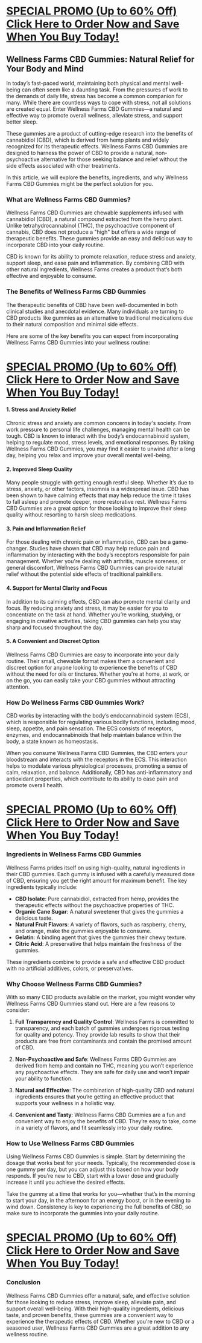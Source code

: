<h1><a href="https://getdeals24x7.com/order-WellnessCBD">SPECIAL PROMO (Up to 60% Off) Click Here to Order Now and Save When You Buy Today!</a></h1>
<h2>Wellness Farms CBD Gummies: Natural Relief for Your Body and Mind</h2>
<p>In today&rsquo;s fast-paced world, maintaining both physical and mental well-being can often seem like a daunting task. From the pressures of work to the demands of daily life, stress has become a common companion for many. While there are countless ways to cope with stress, not all solutions are created equal. Enter Wellness Farms CBD Gummies&mdash;a natural and effective way to promote overall wellness, alleviate stress, and support better sleep.</p>
<p>These gummies are a product of cutting-edge research into the benefits of cannabidiol (CBD), which is derived from hemp plants and widely recognized for its therapeutic effects. Wellness Farms CBD Gummies are designed to harness the power of CBD to provide a natural, non-psychoactive alternative for those seeking balance and relief without the side effects associated with other treatments.</p>
<p>In this article, we will explore the benefits, ingredients, and why Wellness Farms CBD Gummies might be the perfect solution for you.</p>
<h3>What are Wellness Farms CBD Gummies?</h3>
<p>Wellness Farms CBD Gummies are chewable supplements infused with cannabidiol (CBD), a natural compound extracted from the hemp plant. Unlike tetrahydrocannabinol (THC), the psychoactive component of cannabis, CBD does not produce a "high" but offers a wide range of therapeutic benefits. These gummies provide an easy and delicious way to incorporate CBD into your daily routine.</p>
<p>CBD is known for its ability to promote relaxation, reduce stress and anxiety, support sleep, and ease pain and inflammation. By combining CBD with other natural ingredients, Wellness Farms creates a product that&rsquo;s both effective and enjoyable to consume.</p>
<h3>The Benefits of Wellness Farms CBD Gummies</h3>
<p>The therapeutic benefits of CBD have been well-documented in both clinical studies and anecdotal evidence. Many individuals are turning to CBD products like gummies as an alternative to traditional medications due to their natural composition and minimal side effects.</p>
<p>Here are some of the key benefits you can expect from incorporating Wellness Farms CBD Gummies into your wellness routine:</p>
<h1><a href="https://getdeals24x7.com/order-WellnessCBD">SPECIAL PROMO (Up to 60% Off) Click Here to Order Now and Save When You Buy Today!</a></h1>
<h4>1. <strong>Stress and Anxiety Relief</strong></h4>
<p>Chronic stress and anxiety are common concerns in today's society. From work pressure to personal life challenges, managing mental health can be tough. CBD is known to interact with the body&rsquo;s endocannabinoid system, helping to regulate mood, stress levels, and emotional responses. By taking Wellness Farms CBD Gummies, you may find it easier to unwind after a long day, helping you relax and improve your overall mental well-being.</p>
<h4>2. <strong>Improved Sleep Quality</strong></h4>
<p>Many people struggle with getting enough restful sleep. Whether it&rsquo;s due to stress, anxiety, or other factors, insomnia is a widespread issue. CBD has been shown to have calming effects that may help reduce the time it takes to fall asleep and promote deeper, more restorative rest. Wellness Farms CBD Gummies are a great option for those looking to improve their sleep quality without resorting to harsh sleep medications.</p>
<h4>3. <strong>Pain and Inflammation Relief</strong></h4>
<p>For those dealing with chronic pain or inflammation, CBD can be a game-changer. Studies have shown that CBD may help reduce pain and inflammation by interacting with the body&rsquo;s receptors responsible for pain management. Whether you're dealing with arthritis, muscle soreness, or general discomfort, Wellness Farms CBD Gummies can provide natural relief without the potential side effects of traditional painkillers.</p>
<h4>4. <strong>Support for Mental Clarity and Focus</strong></h4>
<p>In addition to its calming effects, CBD can also promote mental clarity and focus. By reducing anxiety and stress, it may be easier for you to concentrate on the task at hand. Whether you&rsquo;re working, studying, or engaging in creative activities, taking CBD gummies can help you stay sharp and focused throughout the day.</p>
<h4>5. <strong>A Convenient and Discreet Option</strong></h4>
<p>Wellness Farms CBD Gummies are easy to incorporate into your daily routine. Their small, chewable format makes them a convenient and discreet option for anyone looking to experience the benefits of CBD without the need for oils or tinctures. Whether you're at home, at work, or on the go, you can easily take your CBD gummies without attracting attention.</p>
<h3>How Do Wellness Farms CBD Gummies Work?</h3>
<p>CBD works by interacting with the body&rsquo;s endocannabinoid system (ECS), which is responsible for regulating various bodily functions, including mood, sleep, appetite, and pain sensation. The ECS consists of receptors, enzymes, and endocannabinoids that help maintain balance within the body, a state known as homeostasis.</p>
<p>When you consume Wellness Farms CBD Gummies, the CBD enters your bloodstream and interacts with the receptors in the ECS. This interaction helps to modulate various physiological processes, promoting a sense of calm, relaxation, and balance. Additionally, CBD has anti-inflammatory and antioxidant properties, which contribute to its ability to ease pain and promote overall health.</p>
<h1><a href="https://getdeals24x7.com/order-WellnessCBD">SPECIAL PROMO (Up to 60% Off) Click Here to Order Now and Save When You Buy Today!</a></h1>
<h3>Ingredients in Wellness Farms CBD Gummies</h3>
<p>Wellness Farms prides itself on using high-quality, natural ingredients in their CBD gummies. Each gummy is infused with a carefully measured dose of CBD, ensuring you get the right amount for maximum benefit. The key ingredients typically include:</p>
<ul>
<li><strong>CBD Isolate</strong>: Pure cannabidiol, extracted from hemp, provides the therapeutic effects without the psychoactive properties of THC.</li>
<li><strong>Organic Cane Sugar</strong>: A natural sweetener that gives the gummies a delicious taste.</li>
<li><strong>Natural Fruit Flavors</strong>: A variety of flavors, such as raspberry, cherry, and orange, make the gummies enjoyable to consume.</li>
<li><strong>Gelatin</strong>: A binding agent that gives the gummies their chewy texture.</li>
<li><strong>Citric Acid</strong>: A preservative that helps maintain the freshness of the gummies.</li>
</ul>
<p>These ingredients combine to provide a safe and effective CBD product with no artificial additives, colors, or preservatives.</p>
<h3>Why Choose Wellness Farms CBD Gummies?</h3>
<p>With so many CBD products available on the market, you might wonder why Wellness Farms CBD Gummies stand out. Here are a few reasons to consider:</p>
<ol>
<li>
<p><strong>Full Transparency and Quality Control</strong>: Wellness Farms is committed to transparency, and each batch of gummies undergoes rigorous testing for quality and potency. They provide lab results to show that their products are free from contaminants and contain the promised amount of CBD.</p>
</li>
<li>
<p><strong>Non-Psychoactive and Safe</strong>: Wellness Farms CBD Gummies are derived from hemp and contain no THC, meaning you won&rsquo;t experience any psychoactive effects. They are safe for daily use and won&rsquo;t impair your ability to function.</p>
</li>
<li>
<p><strong>Natural and Effective</strong>: The combination of high-quality CBD and natural ingredients ensures that you&rsquo;re getting an effective product that supports your wellness in a holistic way.</p>
</li>
<li>
<p><strong>Convenient and Tasty</strong>: Wellness Farms CBD Gummies are a fun and convenient way to enjoy the benefits of CBD. They&rsquo;re easy to take, come in a variety of flavors, and fit seamlessly into your daily routine.</p>
</li>
</ol>
<h3>How to Use Wellness Farms CBD Gummies</h3>
<p>Using Wellness Farms CBD Gummies is simple. Start by determining the dosage that works best for your needs. Typically, the recommended dose is one gummy per day, but you can adjust this based on how your body responds. If you're new to CBD, start with a lower dose and gradually increase it until you achieve the desired effects.</p>
<p>Take the gummy at a time that works for you&mdash;whether that&rsquo;s in the morning to start your day, in the afternoon for an energy boost, or in the evening to wind down. Consistency is key to experiencing the full benefits of CBD, so make sure to incorporate the gummies into your daily routine.</p>
<h1><a href="https://getdeals24x7.com/order-WellnessCBD">SPECIAL PROMO (Up to 60% Off) Click Here to Order Now and Save When You Buy Today!</a></h1>
<h3>Conclusion</h3>
<p>Wellness Farms CBD Gummies offer a natural, safe, and effective solution for those looking to reduce stress, improve sleep, alleviate pain, and support overall well-being. With their high-quality ingredients, delicious taste, and proven benefits, these gummies are a convenient way to experience the therapeutic effects of CBD. Whether you're new to CBD or a seasoned user, Wellness Farms CBD Gummies are a great addition to any wellness routine.</p>
